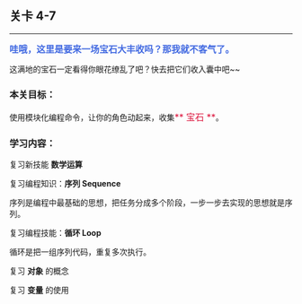 ## 关卡 4-7

------
<font color=#4169E1 size=3>**哇哦，这里是要来一场宝石大丰收吗？那我就不客气了。**</font>

这满地的宝石一定看得你眼花缭乱了吧？快去把它们收入囊中吧~~

### 本关目标：
使用模块化编程命令，让你的角色动起来，收集<font color=#DC143C size=3>** 宝石 **</font>。

### 学习内容：
复习新技能 **数学运算**

复习编程知识：**序列 Sequence**

序列是编程中最基础的思想，把任务分成多个阶段，一步一步去实现的思想就是序列。

复习编程技能：**循环 Loop**

循环是把一组序列代码，重复多次执行。

复习 **对象** 的概念

复习 **变量** 的使用
